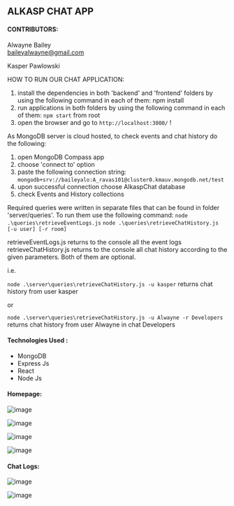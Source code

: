 ## ALKASP CHAT APP 

#### CONTRIBUTORS:

Alwayne Bailey                                                                                        
baileyalwayne@gmail.com

Kasper Pawlowski



HOW TO RUN OUR CHAT APPLICATION:
1. install the dependencies in both 'backend' and 'frontend' folders by using the following command in each of them: npm install
2. run applications in both folders by using the following command in each of them: `npm start` from root 
3. open the browser and go to `http://localhost:3000/`
!

As MongoDB server is cloud hosted, to check events and chat history do the following:
1. open MongoDB Compass app
2. choose 'connect to' option
3. paste the following connection string: `mongodb+srv://baileyalo:A_ravas101@cluster0.kmauv.mongodb.net/test`
4. upon successful connection choose AlkaspChat database
5. check Events and History collections


Required queries were written in separate files that can be found in folder 'server/queries'.
To run them use the following command:
`node .\queries\retrieveEventLogs.js`
`node .\queries\retrieveChatHistory.js [-u user] [-r room]`

retrieveEventLogs.js returns to the console all the event logs
retrieveChatHistory.js returns to the console all chat history according to the given parameters. Both of them are optional.

i.e.

`node .\server\queries\retrieveChatHistory.js -u kasper` 
returns chat history from user kasper

or

`node .\server\queries\retrieveChatHistory.js -u Alwayne -r Developers` 
returns chat history from user Alwayne in chat Developers


#### Technologies Used :

- MongoDB
- Express Js
- React
- Node Js
#### Homepage:

![image](https://user-images.githubusercontent.com/90293555/169351999-9bce5a98-2469-4720-a0af-d0b60ef42107.png)


![image](https://user-images.githubusercontent.com/90293555/169358733-3812bfb6-7a8a-44b4-9448-a333baff3b6b.png)


![image](https://user-images.githubusercontent.com/90293555/169358897-79826ed4-0042-4e25-b589-240a14e5e9a0.png)


![image](https://user-images.githubusercontent.com/90293555/169359016-daa92948-5d36-4086-ab8a-2f22b33aa4f6.png)


#### Chat Logs:

![image](https://user-images.githubusercontent.com/90293555/169359416-9924f7c3-2b22-48a0-8097-5307306b896c.png)


![image](https://user-images.githubusercontent.com/90293555/169359506-ff7e41cc-98e8-4384-b4be-74ff6806744c.png)





